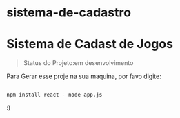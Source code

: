 # sistema-de-cadastro

<h1> Sistema de Cadast de Jogos </h1>

>Status do Projeto:em desenvolvimento

Para Gerar esse proje na sua maquina, por favo digite:

```

npm install react - node app.js

```

:)
